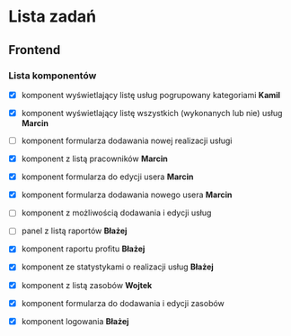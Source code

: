 # Lista zadań

## Frontend

### Lista komponentów

- [X] komponent wyświetlający listę usług pogrupowany kategoriami **Kamil**

- [X] komponent wyświetlający listę wszystkich (wykonanych lub nie) usług **Marcin**

- [ ] komponent formularza dodawania nowej realizacji usługi

- [X] komponent z listą pracowników **Marcin**

- [X] komponent formularza do edycji usera **Marcin**

- [X] komponent formularza dodawania nowego usera **Marcin**

- [ ] komponent z możliwością dodawania i edycji usług

- [ ] panel z listą raportów **Błażej**

- [X] komponent raportu profitu **Błażej**

- [X] komponent ze statystykami o realizacji usług **Błażej**

- [X] komponent z listą zasobów **Wojtek**

- [X] komponent formularza do dodawania i edycji zasobów

- [X] komponent logowania **Błażej**


